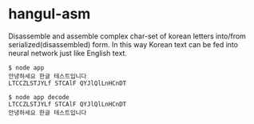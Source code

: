 # hangul-asm

Disassemble and assemble complex char-set of korean letters into/from serialized(disassembled) form. In this way Korean text can be fed into neural network just like English text.

```
$ node app
안녕하세요 한글 테스트입니다
LTCCZLSTJYLf STCAlF QYJlQlLnHCnDT

$ node app decode
LTCCZLSTJYLf STCAlF QYJlQlLnHCnDT
안녕하세요 한글 테스트입니다
```
